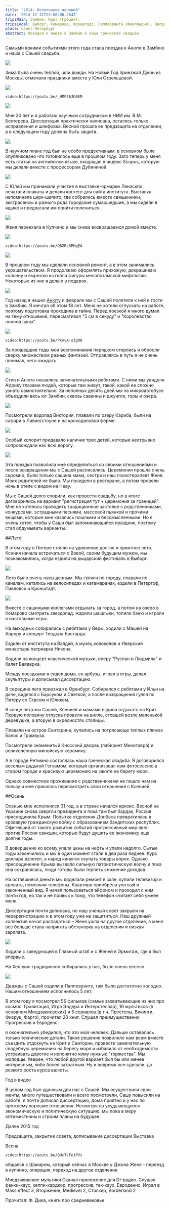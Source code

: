 ```yaml
---
title: "2014: Исполнение желаний"
date: '2014-12-31T23:00:00.284Z'
tripsMain: Замбия, Крит (Греция), 
tripsLocal: Выборг, Комарово, Кронштадт, Лаппеэранта (Финляндия), Валдай
place: Санкт-Петербург
abstract: Поездка к Анюте в Замбию и наша греческая свадьба
---
```


Самыми яркими событиями этого года стала поездка к Анюте в Замбию и наша с Сашей свадьба. 

![](img/start.jpg)

Зима была очень теплой, шли дожди. На Новый Год приезжал Джон из Москвы, отмечали праздники вместе у Юли Стрельцовой. 

![](img/20140101-1.jpg)

`video:https://youtu.be/_HMP36Jb0EM`

![](img/kindom.jpg)

Мне 30 лет и я работаю научным сотрудником в НИИ им. В.М. Бехтерева. Диссертация практически написана, остались только исправления и шлифовка. Весной прошла ее предзащита на отделении, а в следующем году должна быть защита.

![](img/20140307_155814.jpg)

В научном плане год был не особо продуктивным, в основном было опубликовано что готовилось еще в прошлом году. Зато теперь у меня есть статья на английском языке, входящая в индекс Scopus, которую мы делали вместе с профессором Дубининой.

![](img/20140331_100411.jpg)

С Юлей мы принимали участие в выставке-ярмарке Ленэскпо, печатали плакаты и делали контент для сайта института. Выставка напоминала цирк-шапито, где собрались вместе священники, экстрасенсы и разного рода городские сумасшедшие, а мы сидели в ящике и предлагали им прийти полечиться. 

![](img/20140423_135916.jpg)

Женя переехала в Купчино и мы снова возвращаемся домой вместе.  

![](img/20140307_101152.jpg)

`video:https://youtu.be/Q82RcSPHgEA`

![](img/20140410_192052.jpg)

В прошлом году мы сделали основной ремонт, а в этом занимались украшательством. Я продолжаю оформлять прихожую, докрашиваю колонну и вырезаю из гипса фигуры месопотамской мифологии. Некоторые из них я делаю в подарок.

![](img/20140105_190138.jpg)

Год назад я нашел [Анюту](/1995) и феврале мы с Сашей полетели к ней в гости в Замбию. Я мечтал об этом 18 лет. Меня не хотели отпускать на работе, поэтому подготовка проходила в тайне. Перед поезкой я много думал на тему отношений, пересмативал "5 см в секуду" и "Королевство полной луны". 

![](img/5cent.jpg)

`video:https://youtu.be/PxvvX-xZgR8`

За прошедшие годы мои воспоминания порядком стерлись и обросли сверху множеством разных фантазий. Отправляясь в путь я не очень понимал, чего ожидать.

![](img/20140223_img-4221--k.jpg)

Стив и Анюта оказались замечательными ребятами. С ними мы увидели Африку глазами людей, которые там живут, такой, какой ее сложно узнать самостоятельно. За неполных десять дней мы на микроавтобусе объездили весь юг Замбии, сквозь саванны и джунгли, горы и озера.

![](img/20140223_img-4159k.jpg)

Посмотрели водопад Виктория, плавали по озеру Кариба, были на сафари в Ливингстоуне и на крокодиловой ферме. 

![](img/20140223_img-4426--k.jpg)

Особый колорит придавало наличие трех детей, которые неотрывно сопровождали нас всю дорогу.

![](img/20140221_120208.jpg)

Эта поездка позволила мне определиться со своими отношениями и после возвращения мы с Сашей расписались. Церемония прошла очень скромно, были только сашина мама, сестра и наш психотерапевт Женя. Моих родителей не было. Мы посидели в ресторане, а потом провели ночь в отеле с видом на Неву.

Мы с Сашей долго спорили, как провести свадьбу, но в итоге договорились на вариант "регистрация тут + церемония за границей". Мне не хотелось проводить традиционное застолье с родственниками, конкурсами, эстрадными песнями, массовой пьянкой и прочими вещами, которые мне казались пошлыми и бессмысленными. Но я очень хотел, чтобы у Саши был запоминающийся праздник, поэтому стал обдумывать варианты. 

##Лето

В этом году в Питере стояло на удивление долгое и приятное лето. Ксения начала встречаться с Вовой, своим будущим мужем, мы познакомились, когда ездили на рыцарский фестиваль в Выборг.

![](img/20140519_162238kat.jpg)

Лето было очень насыщенным. Мы гуляли по городу, плавали по каналам, катались на велосипедах и катамаранах, ездили в Петергоф, Павловск и Кронштадт.

![](img/20140725_dsc04664.jpg)

Вместе с сашиными коллегами отдыхать за город, а потом на озеро в Комарово смотреть звездопад: жарили шашлыки, топили баню и играли в настольные игры.

На выходных собирались с ребятами у Веры, ходили с Машей на Аврору и концерт Теодора Бастарда. 

Ездили от института на Валдай, в музец колоколов и Иверский монастырь патриарха Никона. 

Ходили на концерт классической музыки, оперу "Руслан и Людмила" и балет Баядерка.


Между поездками я сидел дома, ел арбузы, играл в игры, делал скульптуры и дописывал диссертацию. 

В середине лета приезжал в Оренбург. Собирался с ребятами у Ильи на даче, виделся с Барсуком и Светкой, а после возвращения гулял по Питеру со Стасом и Юликом.

В конце лета мы Сашей, Ксенией и мамами ездили отдыхать на Крит. Первую половину отпуска провели на вилле, стовшей возле маленькой деревушке, а вторую в окресностях столицы.

Плавали на остров Сантарини, купались на потрясающе теплых пляжах Балос и Грамвуза.

Посмотрели знаменитый Кносский дворец (лабиринт Минотавра) и великолепную минойскую керамику.

А в городе Ретимно состоялась наша греческая свадьба. Я договорился  веселым дядькой Гегхамом, который организовал нам фотосессию в старом городе и красивую церемонию на закате на берегу моря.

Однако совместное проживание с родственниками не пошло нам на пользу и мне пришлось пересмотреть свои отношения с Ксенией.

##Осень

Осенью мне исполнился 31 год, а в стране начался кризис. Весной на Украине снова свергли президента и пока там был бардак, Россия присоединила Крым. Попытка отделения Донбаса превратилась в кровавую гражданскую войну с образованием бандитских республик. Офигевший от такого развития событий прогрессивный мир ввел против России санкции, которые будут душить ее экономику еще долгие годы. 

В довершение ко всему упали цены на нефть и упали надолго. Сытые годы закончились и мы в один момент стали в два раза беднее. Курс доллара взлетел, а народ кинулся скупать товары впрок. Однако присоединение Крыма вызвало сильную патриотическую волну и пока она сохранялась, люди готовы были терпеть снижение доходов.

На оставшиеся деньги мы доделали ремонт в зале, купили телевизор и кровать, поменяли телефоны. Квартира приобрела уютный и законченный вид. Я начал пользоваться айфоном и проходил с ним почти год, но так и не привык к тому, что телефон считает себя умнее меня.

Диссертация почти дописана, но наш ученый совет закрыли на перерегистрацию и в этом году уже не защититься. Наш дружный коллектив начал распадаться &ndash; Женя ушла на другое отделение, а меня все больше стала напрягать обстановка на отделении и низкая зарплата.

![](img/neznanov.jpg)

Ходили с заведующей в Главный штаб и с Женей в Эрмитаж, где я был впервые.  

На Хеллуин традиционно собирались у нас, было очень весело.

![](img/20141031_44381.jpg)

Дважды с Сашей ездили в Лаппеэранту, там было достаточно холодно. Нашим отношениям исполнилось 5 лет.






В этом году я посмотрел 56 фильмов (самые захватывающие из них про космос: Гравитация, Игра Эндера и Интерстеллар), 16 мультиков (в основном Миедзакиевских) и 5 сериалов (в т.ч. Престолы, Викинги, Физрук, Фарго), прочитал 20 книг. Слушал преимущественно  Прогрессив и Евроденс. 

 я окончательно убедился, что это мой человек. Дальше оставались только технические детали. Такое решение позволило нам всем вместе съездить отдохнуть на Крит и Санторин, провести замечательную свадебную церемонию на берегу моря и избавило от необходимости устраивать дорогие и непонятно кому нужные "торжества". Мы молодцы. Уверен, что любой другой вариант был бы или менее интересным, либо более затратным. Ну и вовремя все сделали, до резкого роста курса валюты.

Год в видео




В целом год был удачным для нас с Сашей. Мы осуществили свои мечты, много путешествовали и всего посмотрели, Сашу повысили на работе, я почти дописал диссертацию, дома приятно и у нас по прежнему хорошие отношения. Несмотря на ухудшающуюся экономическую и политическую ситуацию, мы пока в меру оптимистичны и строим планы на будущее. 

Далее 2015 год






Предзащита, закрытие совета, дописывание диссертации
Выставка

Весна




`video:https://youtu.be/QUcTsFe1PVs`










общался с Шакиром, который сейчас в Москве у Джона
Женя - переезд в купчино, операция, переход на другое отделение

Миедзякивские мультики
Скачал приложение для DI-радио. Слушал фанки-хаус, хеппи-хардкор, прогрессив, тек-хаус. Евроденис.
Играл в Mass effect 3, Вторжение, Medievel 2, Сталкер, Borderland 2

Прочитал: Ф. Дика, книги про средневековье